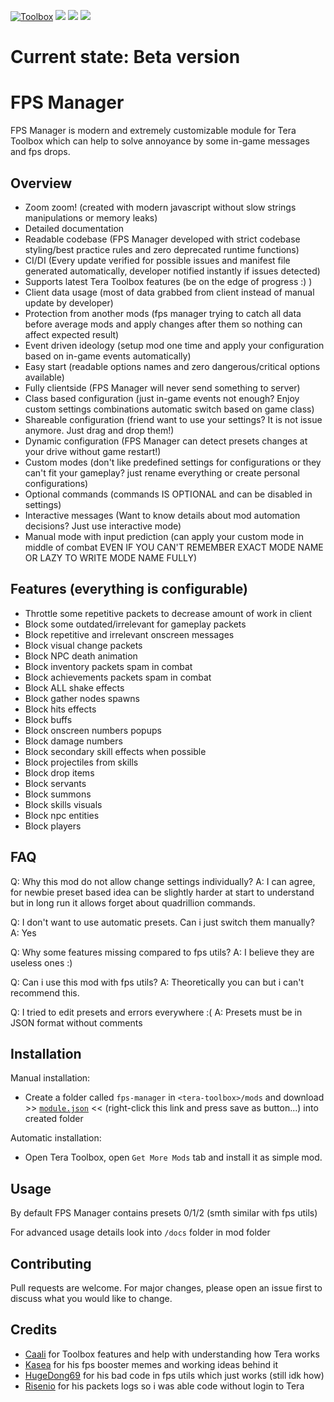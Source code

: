 [![Toolbox](https://img.shields.io/badge/Tera--Toolbox-latest-blueviolet)](https://github.com/tera-toolbox) ![](https://api.dependabot.com/badges/status?host=github&repo=SaltyMonkey/fps-manager) ![](https://github.com/SaltyMonkey/fps-manager/workflows/CI/badge.svg) ![](https://img.shields.io/github/license/SaltyMonkey/fps-manager)

# Current state: Beta version

# FPS Manager

FPS Manager is modern and extremely customizable module for Tera Toolbox which can help to solve annoyance by some in-game messages and fps drops.

## Overview

- Zoom zoom! (created with modern javascript without slow strings manipulations or memory leaks)
- Detailed documentation
- Readable codebase (FPS Manager developed with strict codebase styling/best practice rules and zero deprecated runtime functions)
- CI/DI (Every update verified for possible issues and manifest file generated automatically, developer notified instantly if issues detected)
- Supports latest Tera Toolbox features (be on the edge of progress :) )
- Client data usage (most of data grabbed from client instead of manual update by developer) 
- Protection from another mods (fps manager trying to catch all data before average mods and apply changes after them so nothing can affect expected result)
- Event driven ideology (setup mod one time and apply your configuration based on in-game events automatically)
- Easy start (readable options names and zero dangerous/critical options available)
- Fully clientside (FPS Manager will never send something to server)
- Class based configuration (just in-game events not enough? Enjoy custom settings combinations automatic switch based on game class)
- Shareable configuration (friend want to use your settings? It is not issue anymore. Just drag and drop them!)
- Dynamic configuration (FPS Manager can detect presets changes at your drive without game restart!)
- Custom modes (don't like predefined settings for configurations or they can't fit your gameplay? just rename everything or create personal configurations)
- Optional commands (commands IS OPTIONAL and can be disabled in settings)
- Interactive messages (Want to know details about mod automation decisions? Just use interactive mode)
- Manual mode with input prediction (can apply your custom mode in middle of combat EVEN IF YOU CAN'T REMEMBER EXACT MODE NAME OR LAZY TO WRITE MODE NAME FULLY)

## Features (everything is configurable)

- Throttle some repetitive packets to decrease amount of work in client
- Block some outdated/irrelevant for gameplay packets
- Block repetitive and irrelevant onscreen messages
- Block visual change packets 
- Block NPC death animation
- Block inventory packets spam in combat
- Block achievements packets spam in combat
- Block ALL shake effects
- Block gather nodes spawns
- Block hits effects
- Block buffs
- Block onscreen numbers popups
- Block damage numbers
- Block secondary skill effects when possible
- Block projectiles from skills
- Block drop items
- Block servants
- Block summons
- Block skills visuals
- Block npc entities
- Block players

## FAQ

Q: Why this mod do not allow change settings individually?
A: I can agree, for newbie preset based idea can be slightly harder at start to understand but in long run it allows forget about quadrillion commands.

Q: I don't want to use automatic presets. Can i just switch them manually?
A: Yes

Q: Why some features missing compared to fps utils?
A: I believe they are useless ones :)

Q: Can i use this mod with fps utils?
A: Theoretically you can but i can't recommend this.

Q: I tried to edit presets and errors everywhere :(
A: Presets must be in JSON format without comments

## Installation

Manual installation:
- Create a folder called `fps-manager` in `<tera-toolbox>/mods` and download >> [`module.json`]() << (right-click this link and press save as button...) into created folder

Automatic installation:
- Open Tera Toolbox, open `Get More Mods` tab and install it as simple mod.

## Usage

By default FPS Manager contains presets 0/1/2 (smth similar with fps utils)

For advanced usage details look into `/docs` folder in mod folder

## Contributing

Pull requests are welcome. For major changes, please open an issue first to discuss what you would like to change.

## Credits 

- [Caali](https://github.com/caali-hackerman) for Toolbox features and help with understanding how Tera works
- [Kasea](https://github.com/Kaseaa) for his fps booster memes and working ideas behind it
- [HugeDong69](https://github.com/codeagon) for his bad code in fps utils which just works (still idk how)
- [Risenio](https://github.com/SerenTera) for his packets logs so i was able code without login to Tera
